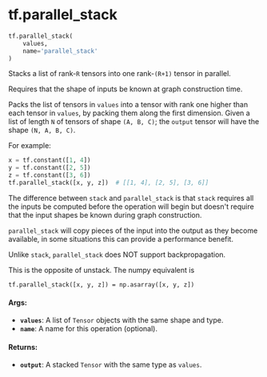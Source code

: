 <div itemscope itemtype="http://developers.google.com/ReferenceObject">
<meta itemprop="name" content="tf.parallel_stack" />
<meta itemprop="path" content="Stable" />
</div>

# tf.parallel_stack

``` python
tf.parallel_stack(
    values,
    name='parallel_stack'
)
```

Stacks a list of rank-`R` tensors into one rank-`(R+1)` tensor in parallel.

Requires that the shape of inputs be known at graph construction time.

Packs the list of tensors in `values` into a tensor with rank one higher than
each tensor in `values`, by packing them along the first dimension.
Given a list of length `N` of tensors of shape `(A, B, C)`; the `output`
tensor will have the shape `(N, A, B, C)`.

For example:

```python
x = tf.constant([1, 4])
y = tf.constant([2, 5])
z = tf.constant([3, 6])
tf.parallel_stack([x, y, z])  # [[1, 4], [2, 5], [3, 6]]
```

The difference between `stack` and `parallel_stack` is that `stack` requires
all the inputs be computed before the operation will begin but doesn't require
that the input shapes be known during graph construction.

`parallel_stack` will copy pieces of the input into the output as they become
available, in some situations this can provide a performance benefit.

Unlike `stack`, `parallel_stack` does NOT support backpropagation.

This is the opposite of unstack.  The numpy equivalent is

    tf.parallel_stack([x, y, z]) = np.asarray([x, y, z])

#### Args:

* <b>`values`</b>: A list of `Tensor` objects with the same shape and type.
* <b>`name`</b>: A name for this operation (optional).


#### Returns:

* <b>`output`</b>: A stacked `Tensor` with the same type as `values`.
